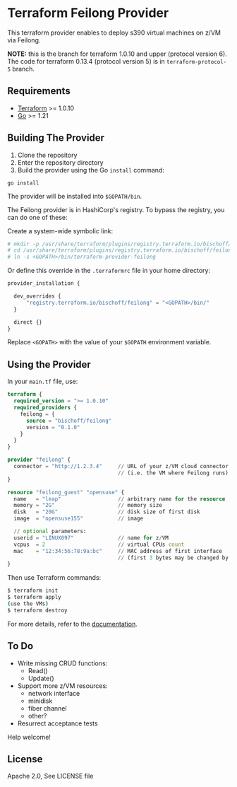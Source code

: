 # Terraform Feilong Provider

This terraform provider enables to deploy s390 virtual machines on z/VM via Feilong.

**NOTE:** this is the branch for terraform 1.0.10 and upper (protocol version 6).
The code for terraform 0.13.4 (protocol version 5) is in `terraform-protocol-5` branch.


## Requirements

- [Terraform](https://developer.hashicorp.com/terraform/downloads) >= 1.0.10
- [Go](https://golang.org/doc/install) >= 1.21


## Building The Provider

1. Clone the repository
1. Enter the repository directory
1. Build the provider using the Go `install` command:

```shell
go install
```

The provider will be installed into `$GOPATH/bin`.

The Feilong provider is in HashiCorp's registry. To bypass the registry, you can do one of these:

Create a system-wide symbolic link:

```bash
# mkdir -p /usr/share/terraform/plugins/registry.terraform.io/bischoff/feilong/0.1.0/linux_amd64/
# cd /usr/share/terraform/plugins/registry.terraform.io/bischoff/feilong/0.1.0/linux_amd64/
# ln -s <GOPATH>/bin/terraform-provider-feilong
```

Or define this override in the `.terraformrc` file in your home directory:

```terraform
provider_installation {

  dev_overrides {
      "registry.terraform.io/bischoff/feilong" = "<GOPATH>/bin/"
  }

  direct {}
}
```

Replace `<GOPATH>` with the value of your `$GOPATH` environment variable.


## Using the Provider

In your `main.tf` file, use:

```terraform
terraform {
  required_version = ">= 1.0.10"
  required_providers {
    feilong = {
      source = "bischoff/feilong"
      version = "0.1.0"
    }
  }
}

provider "feilong" {
  connector = "http://1.2.3.4"     // URL of your z/VM cloud connector
                                   // (i.e. the VM where Feilong runs)
}

resource "feilong_guest" "opensuse" {
  name   = "leap"                  // arbitrary name for the resource
  memory = "2G"                    // memory size
  disk   = "20G"                   // disk size of first disk
  image  = "opensuse155"           // image

  // optional parameters:
  userid = "LINUX097"              // name for z/VM
  vcpus  = 2                       // virtual CPUs count
  mac    = "12:34:56:78:9a:bc"     // MAC address of first interface
                                   // (first 3 bytes may be changed by Feilong)
}
```

Then use Terraform commands:

```bash
$ terraform init
$ terraform apply
(use the VMs)
$ terraform destroy
```

For more details, refer to the [documentation](docs/README.md).


## To Do

* Write missing CRUD functions:
  * Read()
  * Update() 
* Support more z/VM resources:
  * network interface
  * minidisk
  * fiber channel
  * other?
* Resurrect acceptance tests

Help welcome!


## License

Apache 2.0, See LICENSE file
